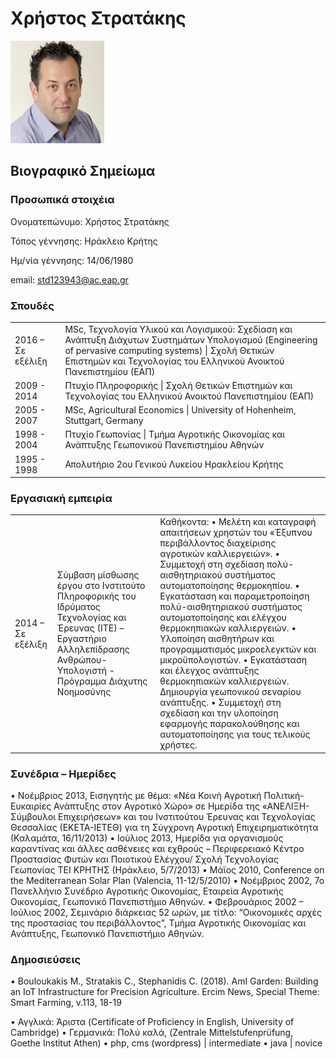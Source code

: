 # Χρήστος Στρατάκης
![GitHub Logo](/stratakis.png)

## Βιογραφικό Σημείωμα 

### Προσωπικά στοιχέια 

Ονοματεπώνυμο: Χρήστος Στρατάκης  

Τόπος γέννησης: Ηράκλειο Κρήτης

Ημ/νία γέννησης: 14/06/1980

email: std123943@ac.eap.gr

### Σπουδές

<table>
    <tr>
        <td>2016 – Σε εξέλιξη</td>
        <td>MSc, Τεχνολογία Υλικού και Λογισμικού: Σχεδίαση και Ανάπτυξη Διάχυτων Συστημάτων Υπολογισμού (Engineering of pervasive computing systems) | Σχολή Θετικών Επιστημών και Τεχνολογίας του Ελληνικού Ανοικτού Πανεπιστημίου (ΕΑΠ)</td> 
    </tr>
    <tr>
        <td>2009 - 2014</td>
        <td>Πτυχίο Πληροφορικής | Σχολή Θετικών Επιστημών και Τεχνολογίας του Ελληνικού Ανοικτού Πανεπιστημίου (ΕΑΠ)
        </td> 
    </tr>
        <tr>
        <td>2005 - 2007</td>
        <td>MSc, Agricultural Economics | University of Hohenheim, Stuttgart, Germany
        </td> 
    </tr>
        <tr>
        <td>1998 - 2004</td>
        <td>Πτυχίο Γεωπονίας | Τμήμα Αγροτικής Οικονομίας και Ανάπτυξης Γεωπονικού Πανεπιστημίου Αθηνών
        </td> 
    </tr>
    <tr>
        <td>1995 - 1998</td>
        <td>Απολυτήριο 2ου Γενικού Λυκείου Ηρακλείου Κρήτης
        </td> 
    </tr>
</table>
   

### Εργασιακή εμπειρία

<table>
    <tr>
        <td>2014 – Σε εξέλιξη</td>
        <td>Σύμβαση μίσθωσης έργου στο Ινστιτούτο Πληροφορικής του Ιδρύματος Τεχνολογίας και Έρευνας (ΙΤΕ) – Εργαστήριο Αλληλεπίδρασης Ανθρώπου-Υπολογιστή - Πρόγραμμα Διάχυτης Νοημοσύνης</td>

<td>    
        Καθήκοντα:   
            • Μελέτη και καταγραφή απαιτήσεων χρηστών του «Έξυπνου περιβάλλοντος διαχείρισης αγροτικών καλλιεργειών».  
            • Συμμετοχή στη σχεδίαση πολύ-αισθητηριακού συστήματος αυτοματοποίησης θερμοκηπίου.  
            • Εγκατάσταση και παραμετροποίηση πολύ-αισθητηριακού συστήματος αυτοματοποίησης και ελέγχου θερμοκηπιακών καλλιεργειών.  
            • Υλοποίηση αισθητήρων και προγραμματισμός μικροελεγκτών και μικροϋπολογιστών.  
            • Εγκατάσταση και έλεγχος ανάπτυξης θερμοκηπιακών καλλιεργειών. Δημιουργία γεωπονικού σεναρίου ανάπτυξης.   
            • Συμμετοχή στη σχεδίαση και την υλοποίηση εφαρμογής παρακολούθησης και αυτοματοποίησης για τους τελικούς χρήστες.
</td> 
    </tr>
    
</table>
   

### Συνέδρια – Ημερίδες

   • Νοέμβριος 2013, Εισηγητής με θέμα: «Νέα Κοινή Αγροτική Πολιτική-Ευκαιρίες Ανάπτυξης στον Αγροτικό Χώρο» σε Ημερίδα της «ΑΝΕΛΙΞΗ-Σύμβουλοι Επιχειρήσεων» και του Ινστιτούτου Έρευνας και Τεχνολογίας Θεσσαλίας (ΕΚΕΤΑ-ΙΕΤΕΘ) για τη Σύγχρονη Αγροτική Επιχειρηματικότητα (Καλαμάτα, 16/11/2013)
• Ιούλιος 2013, Ημερίδα για οργανισμούς καραντίνας και άλλες ασθένειες και εχθρούς – Περιφερειακό Κέντρο Προστασίας Φυτών και Ποιοτικού Ελέγχου/ Σχολή Τεχνολογίας Γεωπονίας ΤΕΙ ΚΡΗΤΗΣ (Ηράκλειο, 5/7/2013)
• Μάϊος 2010, Conference on the Mediterranean Solar Plan (Valencia, 11-12/5/2010)
• Νοέμβριος 2002, 7ο Πανελλήνιο Συνέδριο Αγροτικής Οικονομίας, Εταιρεία Αγροτικής Οικονομίας,
Γεωπονικό Πανεπιστήμιο Αθηνών.
• Φεβρουάριος 2002 – Ιούλιος 2002, Σεμινάριο διάρκειας 52 ωρών, με τίτλο: “Οικονομικές αρχές της
προστασίας του περιβάλλοντος”, Τμήμα Αγροτικής Οικονομίας και Ανάπτυξης, Γεωπονικό Πανεπιστήμιο Αθηνών.

### Δημοσιεύσεις

• Bouloukakis M., Stratakis C., Stephanidis C. (2018). AmI Garden: Building an IoT Infrastructure for Precision Agriculture. Ercim News, Special Theme: Smart Farming, v.113, 18-19


• Αγγλικά: Άριστα (Certificate of Proficiency in English, University of Cambridge)
• Γερμανικά: Πολύ καλά, (Zentrale Mittelstufenprüfung, Goethe Institut Athen)
• php, cms (wordpress) | intermediate
• java | novice
